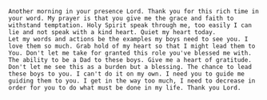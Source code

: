 	Another morning in your presence Lord. Thank you for this rich time in your word. My prayer is that you give me the grace and faith to withstand temptation. Holy Spirit speak through me, too easily I can lie and not speak with a kind heart. Quiet my heart today. 
	Let my words and actions be the examples my boys need to see you. I love them so much. Grab hold of my heart so that I might lead them to You. Don't let me take for granted this role you've blessed me with. The ability to be a Dad to these boys. Give me a heart of gratitude. Don't let me see this as a burden but a blessing. The chance to lead these boys to you. I can't do it on my own. I need you to guide me guiding them to you. I get in the way too much, I need to decrease in order for you to do what must be done in my life. Thank you Lord.